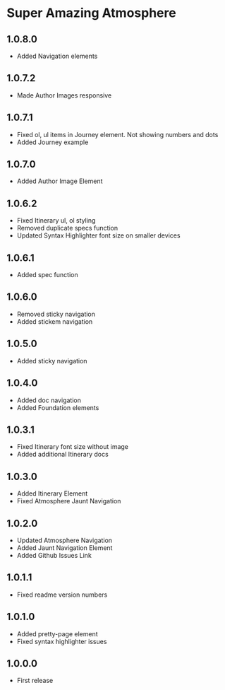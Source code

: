 Super Amazing Atmosphere
==========
## 1.0.8.0
- Added Navigation elements

## 1.0.7.2
- Made Author Images responsive

## 1.0.7.1
- Fixed ol, ul items in Journey element. Not showing numbers and dots
- Added Journey example

## 1.0.7.0
- Added Author Image Element

## 1.0.6.2
- Fixed Itinerary ul, ol styling
- Removed duplicate specs function
- Updated Syntax Highlighter font size on smaller devices

## 1.0.6.1
- Added spec function

## 1.0.6.0
- Removed sticky navigation
- Added stickem navigation

## 1.0.5.0
- Added sticky navigation

## 1.0.4.0
- Added doc navigation
- Added Foundation elements

## 1.0.3.1
- Fixed Itinerary font size without image
- Added additional Itinerary docs

## 1.0.3.0
- Added Itinerary Element
- Fixed Atmosphere Jaunt Navigation

## 1.0.2.0
- Updated Atmosphere Navigation
- Added Jaunt Navigation Element
- Added Github Issues Link

## 1.0.1.1
- Fixed readme version numbers

## 1.0.1.0
- Added pretty-page element
- Fixed syntax highlighter issues

## 1.0.0.0
- First release